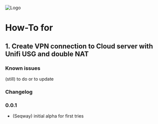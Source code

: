 ![Logo](admin/pvoutputorg.png)
# How-To for

## 1. Create VPN connection to Cloud server with Unifi USG and double NAT

### Known issues

(still) to do or to update

### Changelog

### 0.0.1
* (Seqway) initial alpha for first tries
